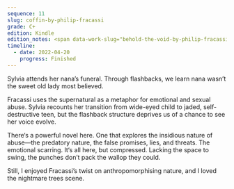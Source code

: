 ```yaml
---
sequence: 11
slug: coffin-by-philip-fracassi
grade: C+
edition: Kindle
edition_notes: <span data-work-slug="behold-the-void-by-philip-fracassi">_Behold the Void_</span>, Lovecraft eZine Press, 2018
timeline:
  - date: 2022-04-20
    progress: Finished
---
```


Sylvia attends her nana’s funeral. Through flashbacks, we learn nana wasn’t the sweet old lady most believed.

<!-- end -->

Fracassi uses the supernatural as a metaphor for emotional and sexual abuse. Sylvia recounts her transition from wide-eyed child to jaded, self-destructive teen, but the flashback structure deprives us of a chance to see her voice evolve.

There‘s a powerful novel here. One that explores the insidious nature of abuse—the predatory nature, the false promises, lies, and threats. The emotional scarring. It‘s all here, but compressed. Lacking the space to swing, the punches don’t pack the wallop they could.

Still, I enjoyed Fracassi’s twist on anthropomorphising nature, and I loved the nightmare trees scene.
